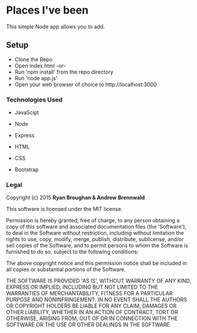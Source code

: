 #	Places I've been

This simple Node app allows you to add.

##	Setup

* Clone the Repo
* Open index.html -or-
* Run 'npm install' from the repo directory
* Run 'node app.js'
* Open your web browser of choice to http://localhost:3000

###	Technologies Used

* JavaScipt

* Node

* Express

* HTML

* CSS

* Bootstrap

###	Legal
Copyright (c) 2015 **Ryan Broughan & Andrew Brennwald**

This software is licensed under the MIT license.

Permission is hereby granted, free of charge, to any person obtaining a copy of this software and associated documentation files (the 'Software'), to deal in the Software without restriction, including without limitation the rights to use, copy, modify, merge, publish, distribute, sublicense, and/or sell copies of the Software, and to permit persons to whom the Software is furnished to do so, subject to the following conditions:

The above copyright notice and this permission notice shall be included in all copies or substantial portions of the Software.

THE SOFTWARE IS PROVIDED 'AS IS', WITHOUT WARRANTY OF ANY KIND, EXPRESS OR IMPLIED, INCLUDING BUT NOT LIMITED TO THE WARRANTIES OF MERCHANTABILITY, FITNESS FOR A PARTICULAR PURPOSE AND NONINFRINGEMENT. IN NO EVENT SHALL THE AUTHORS OR COPYRIGHT HOLDERS BE LIABLE FOR ANY CLAIM, DAMAGES OR OTHER LIABILITY, WHETHER IN AN ACTION OF CONTRACT, TORT OR OTHERWISE, ARISING FROM, OUT OF OR IN CONNECTION WITH THE SOFTWARE OR THE USE OR OTHER DEALINGS IN THE SOFTWARE.
